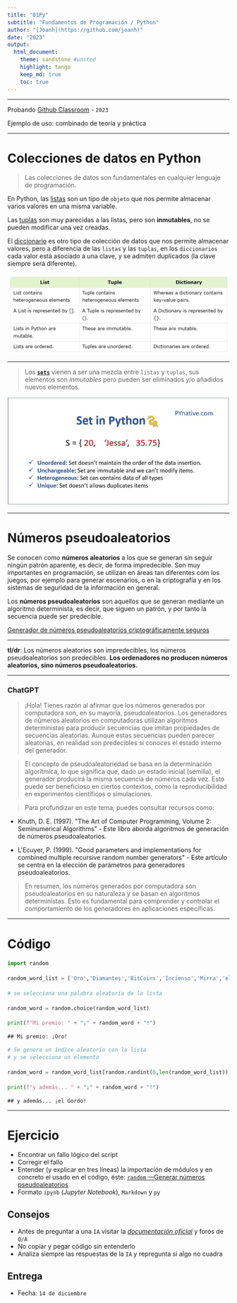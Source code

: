 ```yaml
---
title: "01Py"
subtitle: "Fundamentos de Programación / Python"
author: "[Joanh](https://github.com/joanh)"
date: "2023"
output:
  html_document:
    theme: sandstone #united
    highlight: tango
    keep_md: true
    toc: true
---
```




------------------------------------------------------------------------

Probando [Github Classroom](https://classroom.github.com/) - `2023`

Ejemplo de uso: combinado de teoría y práctica

------------------------------------------------------------------------

# Colecciones de datos en Python

> Las colecciones de datos son fundamentales en cualquier lenguaje de programación.

En Python, las [listas](https://www.w3schools.com/python/python_lists.asp) son un tipo de `objeto` que nos permite almacenar varios valores en una misma variable.

Las [tuplas](https://www.w3schools.com/python/python_tuples.asp) son muy parecidas a las listas, pero son **inmutables**, no se pueden modificar una vez creadas.

El [diccionario](https://www.w3schools.com/python/python_dictionaries.asp) es otro tipo de colección de datos que nos permite almacenar valores, pero a diferencia de las `listas` y las `tuplas`, en los `diccionarios` cada valor está asociado a una clave, y se admiten duplicados (la clave siempre será diferente).

![`Listas, tuplas y diccionarios en Python`](img/ListasTuplasDicc_Python.png)

---

> Los [**`sets`**](https://www.w3schools.com/python/python_sets.asp) vienen a ser una mezcla entre `listas` y `tuplas`, sus elementos son *inmutables* pero pueden ser eliminados y/o añadidos nuevos elementos.

![`Sets en Python`](img/python-sets.jpg)

---

# Números pseudoaleatorios


Se conocen como **números aleatorios** a los que se generan sin seguir ningún patrón aparente, es decir, de forma impredecible. Son muy importantes en programación, se utilizan en áreas tan diferentes com los juegos, por ejemplo para generar escenarios, o en la criptografía y en los sistemas de seguridad de la información en general.


Los **números pseudoaleatorios** son aquellos que se generan mediante un algoritmo determinista, es decir, que siguen un patrón, y por tanto la secuencia puede ser predecible.

[Generador de números pseudoaleatorios criptográficamente seguros](https://es.wikipedia.org/wiki/Generador_de_n%C3%BAmeros_pseudoaleatorios_criptogr%C3%A1ficamente_seguro)

---

**tl/dr**: Los números aleatorios son impredecibles, los números pseudoaleatorios son predecibles. **Los ordenadores no producen números aleatorios, sino números pseudoaleatorios.**

---

### ChatGPT

> ¡Hola! Tienes razón al afirmar que los números generados por computadora son, en su mayoría, pseudoaleatorios. Los generadores de números aleatorios en computadoras utilizan algoritmos deterministas para producir secuencias que imitan propiedades de secuencias aleatorias. Aunque estas secuencias pueden parecer aleatorias, en realidad son predecibles si conoces el estado interno del generador.

> El concepto de pseudoaleatoriedad se basa en la determinación algorítmica, lo que significa que, dado un estado inicial (semilla), el generador producirá la misma secuencia de números cada vez. Esto puede ser beneficioso en ciertos contextos, como la reproducibilidad en experimentos científicos o simulaciones.

>Para profundizar en este tema, puedes consultar recursos como:

- Knuth, D. E. (1997). "The Art of Computer Programming, Volume 2: Seminumerical Algorithms" - Este libro aborda algoritmos de generación de números pseudoaleatorios.

- L'Ecuyer, P. (1999). "Good parameters and implementations for combined multiple recursive random number generators" - Este artículo se centra en la elección de parámetros para generadores pseudoaleatorios.

> En resumen, los números generados por computadora son pseudoaleatorios en su naturaleza y se basan en algoritmos deterministas. Esto es fundamental para comprender y controlar el comportamiento de los generadores en aplicaciones específicas.

---

# Código

```python
import random 

random_word_list = ['Oro','Diamantes','BitCoins','Incienso','Mirra','el Gordo'] 
 
# se selecciona una palabra aleatoria de la lista

random_word = random.choice(random_word_list) 

print(f"Mi premio: " + "¡" + random_word + "!")
```

```
## Mi premio: ¡Oro!
```

```python
# Se genera un índice aleatorio con la lista
# y se selecciona un elemento 

random_word = random_word_list[random.randint(0,len(random_word_list))] 

print(f"y además... " + "¡" + random_word + "!") 
```

```
## y además... ¡el Gordo!
```

---

# Ejercicio

- Encontrar un fallo lógico del script
- Corregir el fallo
- Entender (y explicar en tres líneas) la importación de módulos y en concreto el usado en el código, éste: [`random` —Generar números pseudoaleatorios](https://docs.python.org/es/3/library/random.html)
- Formato `ipynb` (*Jupyter Notebook*), `Markdown` y `py`

## Consejos

- Antes de preguntar a una `IA` visitar la [*documentación oficial*](https://docs.python.org/es/3/) y foros de `Q/A`
- No copiar y pegar código sin entenderlo
- Analiza siempre las respuestas de la `IA` y repregunta si algo no cuadra

## Entrega

- Fecha: `14 de diciembre`

